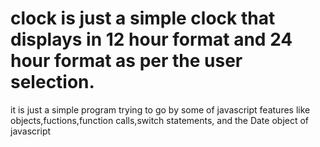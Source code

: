 # clock is just a simple clock that displays in 12 hour format and 24 hour format as per the user selection.
it is just a simple program trying to go by some of javascript features like objects,fuctions,function calls,switch statements, and the Date object of javascript
